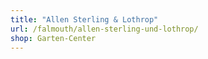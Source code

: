 ```yaml
---
title: "Allen Sterling & Lothrop"
url: /falmouth/allen-sterling-und-lothrop/
shop: Garten-Center
---
```

